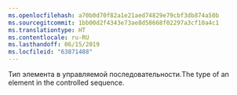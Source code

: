 ```yaml
---
ms.openlocfilehash: a70b0d70f82a1e21aed74829e79cbf3db874a50b
ms.sourcegitcommit: 1bb00d2f4343e73ae8d58668f02297a3cf10a4c1
ms.translationtype: HT
ms.contentlocale: ru-RU
ms.lasthandoff: 06/15/2019
ms.locfileid: "63871488"
---
```

<span data-ttu-id="7358d-101">Тип элемента в управляемой последовательности.</span><span class="sxs-lookup"><span data-stu-id="7358d-101">The type of an element in the controlled sequence.</span></span>